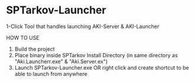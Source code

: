 # SPTarkov-Launcher
1-Click Tool that handles launching AKI-Server & AKI-Launcher

HOW TO USE
1. Build the project
2. Place binary inside SPTarkov Install Directory (in same directory as "Aki.Launcherr.exe" & "Aki.Server.ex")
3. Launch SPTarkov-Launcher.exe OR right click and create shortcut to be able to launch from anywhere
